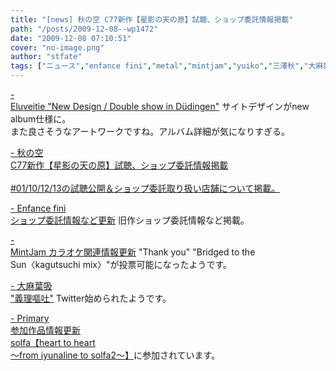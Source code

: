 ```yaml
---
title: "[news] 秋の空 C77新作【星影の天の原】試聴、ショップ委託情報掲載"
path: "/posts/2009-12-08--wp1472"
date: "2009-12-08 07:10:51"
cover: "no-image.png"
author: "stfate"
tags: ["ニュース","enfance fini","metal","mintjam","yuiko","三澤秋","大麻葉吸"]
---
```


<style type="text/css">
<!--
p {white-space: pre-wrap};
-->
</style>

<a  href="http://www.eluveitie.ch/en/?view=news" target="_blank">- Eluveitie "New Design / Double show in Düdingen"</a>
サイトデザインがnew album仕様に。
また良さそうなアートワークですね。アルバム詳細が気になりすぎる。

<a  href="http://anraku.nothing.sh/akisora/" target="_blank">- 秋の空 C77新作【星影の天の原】試聴、ショップ委託情報掲載</a>
<a href="http://anraku.nothing.sh/akisora/2009amanohara/">
#01/10/12/13の試聴公開＆ショップ委託取り扱い店舗について掲載。

<a  href="http://enfini.yu-nagi.com/" target="_blank">- Enfance fini ショップ委託情報など更新</a>
旧作ショップ委託情報など掲載。

<a  href="http://www.mintjam.net/mj/index.html" target="_blank">- MintJam カラオケ関連情報更新</a>
"Thank you" "Bridged to the Sun〈kagutsuchi mix〉"が投票可能になったようです。

<a  href="http://www.human-bbq.com/" target="_blank">- 大麻葉吸 "義理嘔吐"</a>
Twitter始められたようです。

<a  href="http://primary-yuiko.com/" target="_blank">- Primary 参加作品情報更新</a>
<a href="http://www.solfa.asia/hearttoheart/">solfa【heart to heart ～from iyunaline to solfa2～】</a>に参加されています。